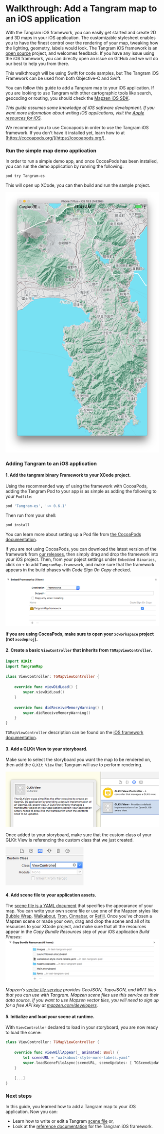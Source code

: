# Walkthrough: Add a Tangram map to an iOS application

With the Tangram iOS framework, you can easily get started and create 2D and 3D maps in your iOS application. The customizable stylesheet enables you to have the finest control over the rendering of your map, tweaking how the lighting, geometry, labels would look. The Tangram iOS framework is an [open source](https://github.com/tangrams/tangram-es) project, and welcomes feedback. If you have any issue using the iOS framework, you can directly open an issue on GitHub and we will do our best to help you from there.

This walkthrough will be using Swift for code samples, but The Tangram iOS Framework can be used from both Objective-C and Swift.

You can follow this guide to add a Tangram map to your iOS application. If you are looking to use Tangram with other cartographic tools like search, geocoding or routing, you should check the [Mapzen iOS SDK](https://mapzen.com/documentation/ios/).

_This guide assumes some knowledge of iOS software development.
If you want more information about writing iOS applications, visit the [Apple resources for iOS](https://developer.apple.com/ios/resources/)._

We recommend you to use Cocoapods in order to use the Tangram iOS framework. If you don't have it installed yet, learn how to at [https://cocoapods.org/](https://cocoapods.org/).

### Run the simple map demo application

In order to run a simple demo app, and once CocoaPods has been installed, you can run the demo application by running the following:

```sh
pod try Tangram-es
```

This will open up XCode, you can then build and run the sample project.

![sample project](images/iOS-Simulator.png)

### Adding Tangram to an iOS application

#### 1. Add the tangram binary Framework to your XCode project.

Using the recommended way of using the framework with CocoaPods, adding the Tangram Pod to your app is as simple as adding the following to your `Podfile`:

```sh
pod 'Tangram-es', '~> 0.6.1'
```

Then run from your shell:

```sh
pod install
```

You can learn more about setting up a Pod file from [the CocoaPods documentation](https://guides.cocoapods.org/using/the-podfile.html).

If you are not using CocoaPods, you can download the latest version of the framework from [our releases](https://github.com/tangrams/tangram-es/releases), then simply drag and drop the framework into your iOS project. Then, from your poject settings under `Embedded Binaries`, click on `+` to add `TangramMap.framework`, and make sure that the framework appears in the build phases with _Code Sign On Copy_ checked.

![Xcode screenshot](images/XCode-Codesign.png)

**If you are using CocoaPods, make sure to open your `xcworkspace` project (not `xcodeproj`).**

#### 2. Create a basic `ViewController` that inherits from `TGMapViewController`.

```swift
import UIKit
import TangramMap

class ViewController: TGMapViewController {

    override func viewDidLoad() {
        super.viewDidLoad()
    }

    override func didReceiveMemoryWarning() {
        super.didReceiveMemoryWarning()
    }
}
```

`TGMapViewController` description can be found on the [iOS framework documentation](https://mapzen.com/documentation/tangram/ios-framework/0.6.1/).

#### 3. Add a GLKit View to your storyboard. 

Make sure to select the storyboard you want the map to be rendered on, then add the `GLKit View` that Tangram will use to perform rendering.

![GLKit view](images/XCode-GLKView.png)

Once added to your storyboard, make sure that the custom class of your GLKit View is referencing the custom class that we just created.

![Create custom class](images/XCode-CustomClass.png)

#### 4. Add scene file to your application assets. 

The [scene file is a YAML document](https://mapzen.com/documentation/tangram/Scene-file/) that specifies the appearance of your map. You can write your own scene file or use one of the Mapzen styles like [Bubble Wrap](https://github.com/tangrams/bubble-wrap), [Walkabout](https://github.com/tangrams/walkabout-style), [Tron](https://github.com/tangrams/tron-style), [Cinnabar](https://github.com/tangrams/cinnabar-style), or [Refill](https://github.com/tangrams/refill-style). Once you've chosen a Mapzen scene or made your own, drag and drop the scene and all of its resources to your XCode project, and make sure that all the resources appear in the _Copy Bundle Resources_ step of your iOS application _Build Phases_:
![XCode resources](images/XCode-SceneResources.png)

_Mapzen’s [vector tile service](https://mapzen.com/projects/vector-tiles/) provides GeoJSON, TopoJSON, and MVT tiles that you can use with Tangram. Mapzen scene files use this service as their data source. If you want to use Mapzen vector tiles, you will need to sign up for a free API key at [mapzen.com/developers](https://mapzen.com/developers)._

#### 5. Initialize and load your scene at runtime. 

With `ViewController` declared to load in your storyboard, you are now ready to load the scene:

```swift
class ViewController: TGMapViewController {

    override func viewWillAppear(_ animated: Bool) {
        let sceneURL = "walkabout-style-more-labels.yaml"
        super.loadSceneFileAsync(sceneURL, sceneUpdates: [ TGSceneUpdate(path: "global.sdk_mapzen_api_key", value: <YOUR_API_KEY_HERE>) ])
    }

    [...]
}
```

### Next steps

In this guide, you learned how to add a Tangram map to your iOS application. Now you can:

- Learn how to write or edit a Tangram [scene file](https://mapzen.com/documentation/tangram/Scene-file/) or,
- Look at the [reference documentation](https://mapzen.com/documentation/tangram/ios-framework/0.6.1/) for the Tangram iOS framework.
